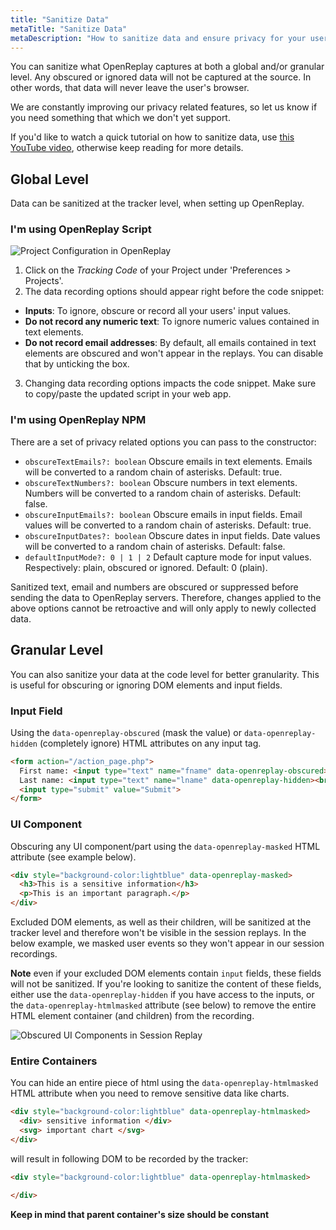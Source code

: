 ```yaml
---
title: "Sanitize Data"
metaTitle: "Sanitize Data"
metaDescription: "How to sanitize data and ensure privacy for your users."
---
```


You can sanitize what OpenReplay captures at both a global and/or granular level. Any obscured or ignored data will not be captured at the source. In other words, that data will never leave the user's browser.

We are constantly improving our privacy related features, so let us know if you need something that which we don't yet support.

If you'd like to watch a quick tutorial on how to sanitize data, use [this YouTube video](https://youtu.be/22-UCoocy6s), otherwise keep reading for more details.

## Global Level

Data can be sanitized at the tracker level, when setting up OpenReplay.

### I'm using OpenReplay Script

![Project Configuration in OpenReplay](../static/gdpr-1.png#center)

1) Click on the *Tracking Code* of your Project under 'Preferences > Projects'.
2) The data recording options should appear right before the code snippet:
- **Inputs**: To ignore, obscure or record all your users' input values.
- **Do not record any numeric text**: To ignore numeric values contained in text elements.
- **Do not record email addresses**: By default, all emails contained in text elements are obscured and won't appear in the replays. You can disable that by unticking the box.
3) Changing data recording options impacts the code snippet. Make sure to copy/paste the updated script in your web app.

### I'm using OpenReplay NPM

There are a set of privacy related options you can pass to the constructor:
- `obscureTextEmails?: boolean` Obscure emails in text elements. Emails will be converted to a random chain of asterisks. Default: true.
- `obscureTextNumbers?: boolean` Obscure numbers in text elements. Numbers will be converted to a random chain of asterisks. Default: false.
- `obscureInputEmails?: boolean` Obscure emails in input fields. Email values will be converted to a random chain of asterisks. Default: true.
- `obscureInputDates?: boolean` Obscure dates in input fields. Date values will be converted to a random chain of asterisks. Default: false.
- `defaultInputMode?: 0 | 1 | 2` Default capture mode for input values. Respectively: plain, obscured or ignored. Default: 0 (plain).

Sanitized text, email and numbers are obscured or suppressed before sending the data to OpenReplay servers. Therefore, changes applied to the above options cannot be retroactive and will only apply to newly collected data.

## Granular Level

You can also sanitize your data at the code level for better granularity. This is useful for obscuring or ignoring DOM elements and input fields.

### Input Field

Using the `data-openreplay-obscured` (mask the value) or `data-openreplay-hidden` (completely ignore) HTML attributes on any input tag.

```HTML
<form action="/action_page.php">
  First name: <input type="text" name="fname" data-openreplay-obscured><br>
  Last name: <input type="text" name="lname" data-openreplay-hidden><br>
  <input type="submit" value="Submit">
</form>
```

### UI Component

Obscuring any UI component/part using the `data-openreplay-masked` HTML attribute (see example below).

```HTML
<div style="background-color:lightblue" data-openreplay-masked>
  <h3>This is a sensitive information</h3>
  <p>This is an important paragraph.</p>
</div>
```

Excluded DOM elements, as well as their children, will be sanitized at the tracker level and therefore won't be visible in the session replays. In the below example, we masked user events so they won't appear in our session recordings.

**Note** even if your excluded DOM elements contain `input` fields, these fields will not be sanitized. If you're looking to sanitize the content of these fields, either use the `data-openreplay-hidden` if you have access to the inputs, or the `data-openreplay-htmlmasked` attribute (see below) to remove the entire HTML element container (and children) from the recording.

![Obscured UI Components in Session Replay](../static/gdpr-2.png#center)

### Entire Containers

You can hide an entire piece of html using the `data-openreplay-htmlmasked` HTML attribute when you need to remove sensitive data like charts.

```HTML
<div style="background-color:lightblue" data-openreplay-htmlmasked>
  <div> sensitive information </div>
  <svg> important chart </svg>
</div>
```

will result in following DOM to be recorded by the tracker:

```HTML
<div style="background-color:lightblue" data-openreplay-htmlmasked>

</div>
```

**Keep in mind that parent container's size should be constant**
